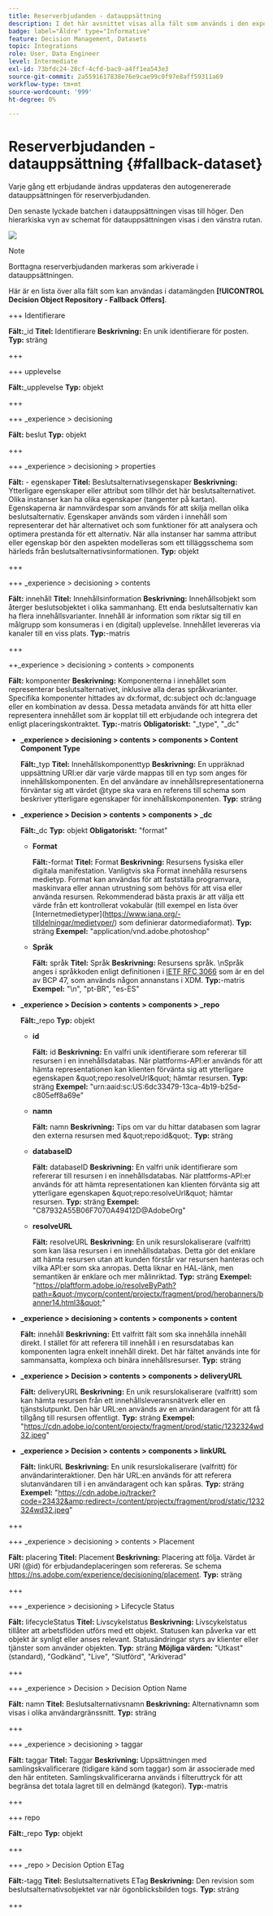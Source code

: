```yaml
---
title: Reserverbjudanden - datauppsättning
description: I det här avsnittet visas alla fält som används i den exporterade datauppsättningen för reserverbjudanden
badge: label="Äldre" type="Informative"
feature: Decision Management, Datasets
topic: Integrations
role: User, Data Engineer
level: Intermediate
exl-id: 73bfdc24-28cf-4cfd-bac9-a4ff1ea543e3
source-git-commit: 2a5591617838e76e9cae99c0f97e8aff59311a69
workflow-type: tm+mt
source-wordcount: '999'
ht-degree: 0%

---
```


# Reserverbjudanden - datauppsättning {#fallback-dataset}

Varje gång ett erbjudande ändras uppdateras den autogenererade datauppsättningen för reserverbjudanden.

Den senaste lyckade batchen i datauppsättningen visas till höger. Den hierarkiska vyn av schemat för datauppsättningen visas i den vänstra rutan.

![](../assets/dataset-fallback.png)

>[!NOTE]
>
>Borttagna reserverbjudanden markeras som arkiverade i datauppsättningen.

Här är en lista över alla fält som kan användas i datamängden **[!UICONTROL Decision Object Repository - Fallback Offers]**.

+++ Identifierare

**Fält:**&#x200B;_id
**Titel:** Identifierare
**Beskrivning:** En unik identifierare för posten.
**Typ:** sträng

+++

+++ upplevelse

**Fält:**&#x200B;_upplevelse
**Typ:** objekt

+++

+++ _experience > decisioning

**Fält:** beslut
**Typ:** objekt

+++

+++ _experience > decisioning > properties

**Fält:** - egenskaper
**Titel:** Beslutsalternativsegenskaper
**Beskrivning:** Ytterligare egenskaper eller attribut som tillhör det här beslutsalternativet. Olika instanser kan ha olika egenskaper (tangenter på kartan). Egenskaperna är namnvärdespar som används för att skilja mellan olika beslutsalternativ. Egenskaper används som värden i innehåll som representerar det här alternativet och som funktioner för att analysera och optimera prestanda för ett alternativ. När alla instanser har samma attribut eller egenskap bör den aspekten modelleras som ett tilläggsschema som härleds från beslutsalternativsinformationen.
**Typ:** objekt

+++

<!--Field under Characteristics without title = additionalProperties? Desc = Value of the property. Type: string-->

+++ _experience > decisioning > contents

**Fält:** innehåll
**Titel:** Innehållsinformation
**Beskrivning:** Innehållsobjekt som återger beslutsobjektet i olika sammanhang. Ett enda beslutsalternativ kan ha flera innehållsvarianter. Innehåll är information som riktar sig till en målgrupp som konsumeras i en (digital) upplevelse. Innehållet levereras via kanaler till en viss plats.
**Typ:**-matris

+++

++_experience > decisioning > contents > components

**Fält:** komponenter
**Beskrivning:** Komponenterna i innehållet som representerar beslutsalternativet, inklusive alla deras språkvarianter. Specifika komponenter hittades av dx:format, dc:subject och dc:language eller en kombination av dessa. Dessa metadata används för att hitta eller representera innehållet som är kopplat till ett erbjudande och integrera det enligt placeringskontraktet.
**Typ:**-matris
**Obligatoriskt:** &quot;_type&quot;, &quot;_dc&quot; <!--TBC?-->

* **_experience > decisioning > contents > components > Content Component Type**

  **Fält:**&#x200B;_typ
  **Titel:** Innehållskomponenttyp
  **Beskrivning:** En uppräknad uppsättning URI:er där varje värde mappas till en typ som anges för innehållskomponenten. En del användare av innehållsrepresentationerna förväntar sig att värdet @type ska vara en referens till schema som beskriver ytterligare egenskaper för innehållskomponenten.
  **Typ:** sträng

* **_experience > Decision > contents > components > _dc**

  **Fält:**&#x200B;_dc
  **Typ:** objekt
  **Obligatoriskt:** &quot;format&quot;

   * **Format**

     **Fält:**-format
     **Titel:** Format
     **Beskrivning:** Resursens fysiska eller digitala manifestation. Vanligtvis ska Format innehålla resursens medietyp. Format kan användas för att fastställa programvara, maskinvara eller annan utrustning som behövs för att visa eller använda resursen. Rekommenderad bästa praxis är att välja ett värde från ett kontrollerat vokabulär (till exempel en lista över [Internetmedietyper]&#x200B;(https://www.iana.org/-tilldelningar/medietyper/) som definierar datormediaformat).
     **Typ:** sträng
     **Exempel:** &quot;application/vnd.adobe.photoshop&quot;

   * **Språk**

     **Fält:** språk
     **Titel:** Språk
     **Beskrivning:** Resursens språk. \nSpråk anges i språkkoden enligt definitionen i [IETF RFC 3066](https://www.ietf.org/rfc/rfc3066.txt) som är en del av BCP 47, som används någon annanstans i XDM.
     **Typ:**-matris
     **Exempel:** &quot;\n&quot;, &quot;pt-BR&quot;, &quot;es-ES&quot;

* **_experience > Decision > contents > components > _repo**

  **Fält:**&#x200B;_repo
  **Typ:** objekt

   * **id**

     **Fält:** id
     **Beskrivning:** En valfri unik identifierare som refererar till resursen i en innehållsdatabas. När plattforms-API:er används för att hämta representationen kan klienten förvänta sig att ytterligare egenskapen \&quot;repo:resolveUrl\&quot; hämtar resursen.
     **Typ:** sträng
     **Exempel:** &quot;urn:aaid:sc:US:6dc33479-13ca-4b19-b25d-c805eff8a69e&quot;

   * **namn**

     **Fält:** namn
     **Beskrivning:** Tips om var du hittar databasen som lagrar den externa resursen med \&quot;repo:id\&quot;.
     **Typ:** sträng

   * **databaseID**

     **Fält:** databaseID
     **Beskrivning:** En valfri unik identifierare som refererar till resursen i en innehållsdatabas. När plattforms-API:er används för att hämta representationen kan klienten förvänta sig att ytterligare egenskapen \&quot;repo:resolveUrl\&quot; hämtar resursen.
     **Typ:** sträng
     **Exempel:** &quot;C87932A55B06F7070A49412D@AdobeOrg&quot;

   * **resolveURL**

     **Fält:** resolveURL
     **Beskrivning:** En unik resurslokaliserare (valfritt) som kan läsa resursen i en innehållsdatabas. Detta gör det enklare att hämta resursen utan att kunden förstår var resursen hanteras och vilka API:er som ska anropas. Detta liknar en HAL-länk, men semantiken är enklare och mer målinriktad.
     **Typ:** sträng
     **Exempel:** &quot;https://plaftform.adobe.io/resolveByPath?path=&quot;/mycorp/content/projectx/fragment/prod/herobanners/banner14.html3&quot;&quot;

* **_experience > decisioning > contents > components > content**

  **Fält:** innehåll
  **Beskrivning:** Ett valfritt fält som ska innehålla innehåll direkt. I stället för att referera till innehåll i en resursdatabas kan komponenten lagra enkelt innehåll direkt. Det här fältet används inte för sammansatta, komplexa och binära innehållsresurser.
  **Typ:** sträng

* **_experience > Decision > contents > components > deliveryURL**

  **Fält:** deliveryURL
  **Beskrivning:** En unik resurslokaliserare (valfritt) som kan hämta resursen från ett innehållsleveransnätverk eller en tjänstslutpunkt. Den här URL:en används av en användaragent för att få tillgång till resursen offentligt.
  **Typ:** sträng
  **Exempel:** &quot;https://cdn.adobe.io/content/projectx/fragment/prod/static/1232324wd32.jpeg&quot;

* **_experience > Decision > contents > components > linkURL**

  **Fält:** linkURL
  **Beskrivning:** En unik resurslokaliserare (valfritt) för användarinteraktioner. Den här URL:en används för att referera slutanvändaren till i en användaragent och kan spåras.
  **Typ:** sträng
  **Exempel:** &quot;https://cdn.adobe.io/tracker?code=23432&amp;redirect=/content/projectx/fragment/prod/static/1232324wd32.jpeg&quot;

+++

+++ _experience > decisioning > contents > Placement

**Fält:** placering
**Titel:** Placement
**Beskrivning:** Placering att följa. Värdet är URI (@id) för erbjudandeplaceringen som refereras. Se schema https://ns.adobe.com/experience/decisioning/placement.
**Typ:** sträng

+++

+++ _experience > decisioning > Lifecycle Status

**Fält:** lifecycleStatus
**Titel:** Livscykelstatus
**Beskrivning:** Livscykelstatus tillåter att arbetsflöden utförs med ett objekt. Statusen kan påverka var ett objekt är synligt eller anses relevant. Statusändringar styrs av klienter eller tjänster som använder objekten.
**Typ:** sträng
**Möjliga värden:** &quot;Utkast&quot; (standard), &quot;Godkänd&quot;, &quot;Live&quot;, &quot;Slutförd&quot;, &quot;Arkiverad&quot;

+++

+++ _experience > Decision > Decision Option Name

**Fält:** namn
**Titel:** Beslutsalternativsnamn
**Beskrivning:** Alternativnamn som visas i olika användargränssnitt.
**Typ:** sträng

+++

+++ _experience > decisioning > taggar

**Fält:** taggar
**Titel:** Taggar
**Beskrivning:** Uppsättningen med samlingskvalificerare (tidigare känd som taggar) som är associerade med den här entiteten. Samlingskvalificerarna används i filteruttryck för att begränsa det totala lagret till en delmängd (kategori).
**Typ:**-matris

+++

<!--Field without name under collection qualifiers: Description: An identifier of a collection qualifier object. The value is the @id of the collection qualifier that is referenced. See tag schema: https://ns.adobe.com/experience/decisioning/tag. Type: string-->

+++ repo

**Fält:**&#x200B;_repo
**Typ:** objekt

+++

+++ _repo > Decision Option ETag

**Fält:**-tagg
**Titel:** Beslutsalternativets ETag
**Beskrivning:** Den revision som beslutsalternativsobjektet var när ögonblicksbilden togs.
**Typ:** sträng

+++
